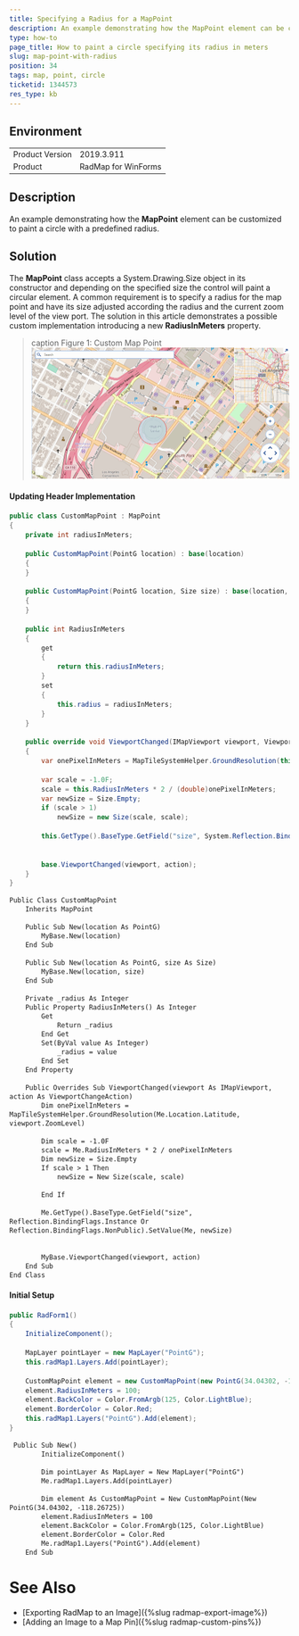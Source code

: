 ```yaml
---
title: Specifying a Radius for a MapPoint
description: An example demonstrating how the MapPoint element can be customized to paint a circle with a predefined radius.  
type: how-to
page_title: How to paint a circle specifying its radius in meters
slug: map-point-with-radius
position: 34
tags: map, point, circle
ticketid: 1344573 
res_type: kb
---
```


## Environment
<table>
	<tr>
		<td>Product Version</td>
		<td>2019.3.911</td>
	</tr>
	<tr>
		<td>Product</td>
		<td>RadMap for WinForms</td>
	</tr>
</table>


## Description

An example demonstrating how the **MapPoint** element can be customized to paint a circle with a predefined radius.  

## Solution

The **MapPoint** class accepts a System.Drawing.Size object in its constructor and depending on the specified size the control will paint a circular element. A common requirement is to specify a radius for the map point and have its size adjusted according the radius and the current zoom level of the view port. The solution in this article demonstrates a possible custom implementation introducing a new **RadiusInMeters** property.

>caption Figure 1: Custom Map Point
![map-point-with-radius 001](images/map-point-with-radius001.gif)

#### Updating Header Implementation

````C#
public class CustomMapPoint : MapPoint
{
	private int radiusInMeters;

    public CustomMapPoint(PointG location) : base(location)
    {
    }

    public CustomMapPoint(PointG location, Size size) : base(location, size)
    {
    }

    public int RadiusInMeters
    {
        get
        {
            return this.radiusInMeters;
        }
        set
        {
            this.radius = radiusInMeters;
        }
    }

    public override void ViewportChanged(IMapViewport viewport, ViewportChangeAction action)
    {
        var onePixelInMeters = MapTileSystemHelper.GroundResolution(this.Location.Latitude, viewport.ZoomLevel);

        var scale = -1.0F;
        scale = this.RadiusInMeters * 2 / (double)onePixelInMeters;
        var newSize = Size.Empty;
        if (scale > 1)
            newSize = new Size(scale, scale);

        this.GetType().BaseType.GetField("size", System.Reflection.BindingFlags.Instance | System.Reflection.BindingFlags.NonPublic).SetValue(this, newSize);


        base.ViewportChanged(viewport, action);
    }
}

````
````VB.NET
Public Class CustomMapPoint
    Inherits MapPoint

    Public Sub New(location As PointG)
        MyBase.New(location)
    End Sub

    Public Sub New(location As PointG, size As Size)
        MyBase.New(location, size)
    End Sub

    Private _radius As Integer
    Public Property RadiusInMeters() As Integer
        Get
            Return _radius
        End Get
        Set(ByVal value As Integer)
            _radius = value
        End Set
    End Property

    Public Overrides Sub ViewportChanged(viewport As IMapViewport, action As ViewportChangeAction)
        Dim onePixelInMeters = MapTileSystemHelper.GroundResolution(Me.Location.Latitude, viewport.ZoomLevel)

        Dim scale = -1.0F
        scale = Me.RadiusInMeters * 2 / onePixelInMeters
        Dim newSize = Size.Empty
        If scale > 1 Then
            newSize = New Size(scale, scale)

        End If

        Me.GetType().BaseType.GetField("size", Reflection.BindingFlags.Instance Or Reflection.BindingFlags.NonPublic).SetValue(Me, newSize)


        MyBase.ViewportChanged(viewport, action)
    End Sub
End Class
````

#### Initial Setup

````C#
public RadForm1()
{
    InitializeComponent();

    MapLayer pointLayer = new MapLayer("PointG");
    this.radMap1.Layers.Add(pointLayer);

    CustomMapPoint element = new CustomMapPoint(new PointG(34.04302, -118.26725));
    element.RadiusInMeters = 100;
    element.BackColor = Color.FromArgb(125, Color.LightBlue);
    element.BorderColor = Color.Red;
    this.radMap1.Layers("PointG").Add(element);
}

````
````VB.NET
 Public Sub New()
        InitializeComponent()

        Dim pointLayer As MapLayer = New MapLayer("PointG")
        Me.radMap1.Layers.Add(pointLayer)

        Dim element As CustomMapPoint = New CustomMapPoint(New PointG(34.04302, -118.26725))
        element.RadiusInMeters = 100
        element.BackColor = Color.FromArgb(125, Color.LightBlue)
        element.BorderColor = Color.Red
        Me.radMap1.Layers("PointG").Add(element)
    End Sub
````

# See Also
* [Exporting RadMap to an Image]({%slug radmap-export-image%})
* [Adding an Image to a Map Pin]({%slug radmap-custom-pins%})